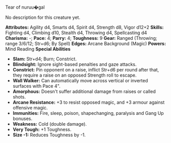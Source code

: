 Tear of nuruu�gal

No description for this creature yet.

**Attributes:** Agility d4, Smarts d4, Spirit d4, Strength d8, Vigor
d12+2
**Skills:** Fighting d4, Climbing d10, Stealth d4, Throwing d4,
Spellcasting d4
**Charisma:** -; **Pace:** 4; **Parry:** 4; **Toughness:** 9
**Gear:** Ranged (Throwing; range 3/6/12; Str+d6; By Spell)
**Edges:** Arcane Background (Magic)
**Powers:** Mind Reading
**Special Abilities**
- **Slam:** Str+d4; Burn; Constrict.
- **Blindsight:** Ignore sight-based penalties and gaze attacks.
- **Constrict:** Pin opponent on a raise, inflict Str+d6 per round after
that, they require a raise on an opposed Strength roll to escape.
- **Wall Walker:** Can automatically move across vertical or inverted
surfaces with Pace 4".
- **Amorphous:** Doesn't suffer additional damage from raises or called
shots.
- **Arcane Resistance:** +3 to resist opposed magic, and +3 armour
against offensive magic.
- **Immunities:** Fire, sleep, poison, shapechanging, paralysis and Gang
Up bonuses.
- **Weakness:** Cold (double damage).
- **Very Tough:** +1 Toughness.
- **Size -1:** Reduces Toughness by -1.

